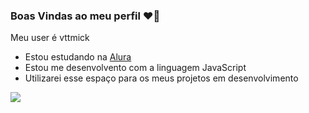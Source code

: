 ### Boas Vindas ao meu perfil ❤💜

Meu user é vttmick

- Estou estudando na [Alura](https://www.alura.com.br)
- Estou me desenvolvento com a linguagem JavaScript
- Utilizarei esse espaço para os meus projetos em desenvolvimento

![](https://media1.tenor.com/m/ulQhUH0ncoMAAAAC/thumbs-up-wink.gif)
